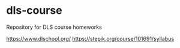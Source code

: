 # dls-course
Repository for DLS course homeworks

https://www.dlschool.org/
https://stepik.org/course/101691/syllabus
